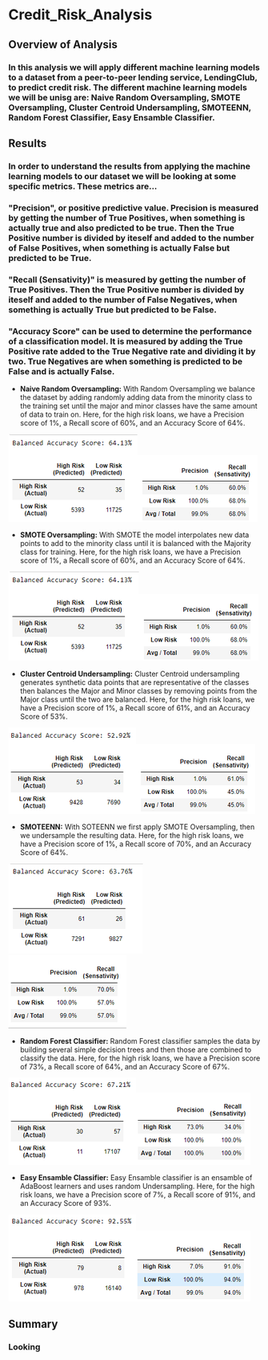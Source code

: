 # Credit_Risk_Analysis
## Overview of Analysis

### In this analysis we will apply different machine learning models to a dataset from a peer-to-peer lending service, LendingClub, to predict credit risk. The different machine learning models we will be unisg are: Naive Random Oversampling, SMOTE Oversampling, Cluster Centroid Undersampling, SMOTEENN, Random Forest Classifier, Easy Ensamble Classifier.

## Results

### In order to understand the results from applying the machine learning models to our dataset we will be looking at some specific metrics. These metrics are...
### "Precision", or positive predictive value. Precision is measured by getting the number of True Positives, when something is actually true and also predicted to be true. Then the True Positive number is divided by iteself and added to the number of False Positives, when something is actually False but predicted to be True. 
### "Recall (Sensativity)" is measured by getting the number of True Positives. Then the True Positive number is divided by iteself and added to the number of False Negatives, when something is actually True but predicted to be False.
### "Accuracy Score" can be used to determine the performance of a classification model. It is measured by adding the True Positive rate added to the True Negative rate and dividing it by two. True Negatives are when something is predicted to be False and is actually False. 

 - **Naive Random Oversampling:** With Random Oversampling we balance the dataset by adding randomly adding data from the minority class to the training set until the major and minor classes have the same amount of data to train on. Here, for the high risk loans, we have a Precision score of 1%, a Recall score of 60%, and an Accuracy Score of 64%. 

![Conf Mtrx](NRO_cm.png)![Imbl Rprt](NRO_cri.png)

 - **SMOTE Oversampling:** With SMOTE the model interpolates new data points to add to the minority class until it is balanced with the Majority class for training. Here, for the high risk loans, we have a Precision score of 1%, a Recall score of 60%, and an Accuracy Score of 64%. 

![Conf Mtrx](SMOTE_cm.PNG)![Imbl Rprt](SMOTE_cri.PNG)

 - **Cluster Centroid Undersampling:** Cluster Centroid undersampling generates synthetic data points that are representative of the classes then balances the Major and Minor classes by removing points from the Major class until the two are balanced. Here, for the high risk loans, we have a Precision score of 1%, a Recall score of 61%, and an Accuracy Score of 53%.

![Conf Mtrx](US_cm.png)![Imbl Rprt](US_cri.png)

 - **SMOTEENN:** With SOTEENN we first apply SMOTE Oversampling, then we undersample the resulting data. Here, for the high risk loans, we have a Precision score of 1%, a Recall score of 70%, and an Accuracy Score of 64%.

![Conf Mtrx](SMOTEEN_cm.png)![Imbl Rprt](SMOTEEN_cri.png)

 - **Random Forest Classifier:** Random Forest classifier samples the data by building several simple decision trees and then those are combined to classify the data. Here, for the high risk loans, we have a Precision score of 73%, a Recall score of 64%, and an Accuracy Score of 67%.

![Conf Mtrx](RFC_cm.PNG)![Imbl Rprt](RFC_cri.PNG)

 - **Easy Ensamble Classifier:** Easy Ensamble classifier is an ensamble of AdaBoost learners and uses random Undersampling. Here, for the high risk loans, we have a Precision score of 7%, a Recall score of 91%, and an Accuracy Score of 93%.

![Conf Mtrx](EEC_cm.png)![Imbl Rprt](EEC_cri.png)

## Summary

### Looking 

